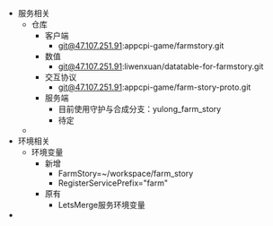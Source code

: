 - 服务相关
	- 仓库
		- 客户端
			- git@47.107.251.91:appcpi-game/farmstory.git
		- 数值
			- git@47.107.251.91:liwenxuan/datatable-for-farmstory.git
		- 交互协议
			- git@47.107.251.91:appcpi-game/farm-story-proto.git
		- 服务端
			- 目前使用守护与合成分支：yulong_farm_story
			- 待定
	-
- 环境相关
	- 环境变量
		- 新增
			- FarmStory=~/workspace/farm_story
			- RegisterServicePrefix="farm"
		- 原有
			- LetsMerge服务环境变量
-